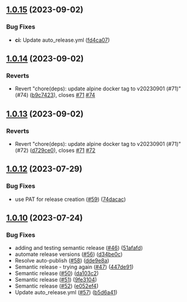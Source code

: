 ## [1.0.15](https://github.com/telnetdoogie/docker-par2cmdline/compare/v1.0.14...v1.0.15) (2023-09-02)


### Bug Fixes

* **ci:** Update auto_release.yml ([fd4ca07](https://github.com/telnetdoogie/docker-par2cmdline/commit/fd4ca0703cb9c434d4efcd3261e2c63a384a82dd))



## [1.0.14](https://github.com/telnetdoogie/docker-par2cmdline/compare/v1.0.13...v1.0.14) (2023-09-02)


### Reverts

* Revert "chore(deps): update alpine docker tag to v20230901 (#71)" (#74) ([b9c7423](https://github.com/telnetdoogie/docker-par2cmdline/commit/b9c7423d637ddef7e5f8340534654bfabf340f23)), closes [#71](https://github.com/telnetdoogie/docker-par2cmdline/issues/71) [#74](https://github.com/telnetdoogie/docker-par2cmdline/issues/74)



## [1.0.13](https://github.com/telnetdoogie/docker-par2cmdline/compare/v1.0.12...v1.0.13) (2023-09-02)


### Reverts

* Revert "chore(deps): update alpine docker tag to v20230901 (#71)" (#72) ([d729ce0](https://github.com/telnetdoogie/docker-par2cmdline/commit/d729ce0524b6c7eb3f2d9fd480ef4835af33662f)), closes [#71](https://github.com/telnetdoogie/docker-par2cmdline/issues/71) [#72](https://github.com/telnetdoogie/docker-par2cmdline/issues/72)



## [1.0.12](https://github.com/telnetdoogie/docker-par2cmdline/compare/v1.0.10...v1.0.12) (2023-07-29)


### Bug Fixes

* use PAT for release creation ([#59](https://github.com/telnetdoogie/docker-par2cmdline/issues/59)) ([74dacac](https://github.com/telnetdoogie/docker-par2cmdline/commit/74dacacda47d9b7ec19fb68f603a12fd4a5e7d80))



## [1.0.10](https://github.com/telnetdoogie/docker-par2cmdline/compare/v1.0.9...v1.0.10) (2023-07-24)


### Bug Fixes

* adding and testing semantic release ([#46](https://github.com/telnetdoogie/docker-par2cmdline/issues/46)) ([51afafd](https://github.com/telnetdoogie/docker-par2cmdline/commit/51afafdd2c3a432108d279989676c8dd2c057775))
* automate release versions ([#56](https://github.com/telnetdoogie/docker-par2cmdline/issues/56)) ([d34be0c](https://github.com/telnetdoogie/docker-par2cmdline/commit/d34be0c191b9cc3f5a9b71ebfb5374189ce57412))
* Resolve auto-publish ([#58](https://github.com/telnetdoogie/docker-par2cmdline/issues/58)) ([dde9e8a](https://github.com/telnetdoogie/docker-par2cmdline/commit/dde9e8ab8c99869a68b52847ad4a68ae70b7317c))
* Semantic release - trying again ([#47](https://github.com/telnetdoogie/docker-par2cmdline/issues/47)) ([447de91](https://github.com/telnetdoogie/docker-par2cmdline/commit/447de91ec1c2d35b3dedd9dfea128a35561359e2))
* Semantic release ([#50](https://github.com/telnetdoogie/docker-par2cmdline/issues/50)) ([da103c2](https://github.com/telnetdoogie/docker-par2cmdline/commit/da103c224e8ca4ffe13b29f13a4a74ed4366557f))
* Semantic release ([#51](https://github.com/telnetdoogie/docker-par2cmdline/issues/51)) ([9fe3104](https://github.com/telnetdoogie/docker-par2cmdline/commit/9fe3104f192d044519b75d587d17d9577b56dd94))
* Semantic release ([#52](https://github.com/telnetdoogie/docker-par2cmdline/issues/52)) ([e052ef4](https://github.com/telnetdoogie/docker-par2cmdline/commit/e052ef40e31f09bcf17533ff49628b881d1c57e6))
* Update auto_release.yml ([#57](https://github.com/telnetdoogie/docker-par2cmdline/issues/57)) ([b5d6a41](https://github.com/telnetdoogie/docker-par2cmdline/commit/b5d6a41c6e6174dac098d61a80006cc544188710))



